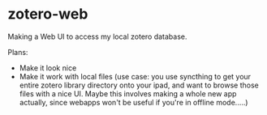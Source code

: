 # zotero-web

Making a Web UI to access my local zotero database.

Plans:
* Make it look nice
* Make it work with local files (use case: you use syncthing to get your entire zotero library directory onto your ipad, and want to browse those files with a nice UI. Maybe this involves making a whole new app actually, since webapps won't be useful if you're in offline mode.....)